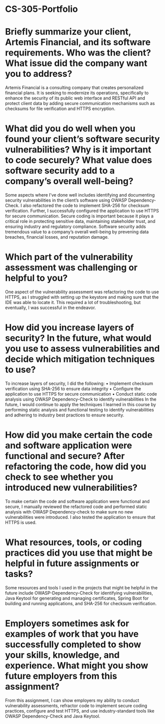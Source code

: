 # CS-305-Portfolio
# Briefly summarize your client, Artemis Financial, and its software requirements. Who was the client? What issue did the company want you to address?
Artemis Financial is a consulting company that creates personalized financial plans. It is seeking to modernize its operations, specifically to enhance the security of its public web interface and RESTful API and protect client data by adding secure communication mechanisms such as checksums for file verification and HTTPS encryption. 

# What did you do well when you found your client’s software security vulnerabilities? Why is it important to code securely? What value does software security add to a company’s overall well-being?

Some aspects where I’ve done well includes identifying and documenting security vulnerabilities in the client’s software using OWASP Dependency-Check. I also refactored  the code to implement SHA-256 for checksum verification. Further, I successfully configured the application to use HTTPS for secure communication. 
Secure coding is important because it plays a critical role in protecting sensitive data, maintaining stakeholder trust, and ensuring industry and regulatory compliance. Software security adds tremendous value to a company’s overall well-being by prevening data breaches, financial losses, and reputation damage. 

# Which part of the vulnerability assessment was challenging or helpful to you?
One aspect of the vulnerability assessment was refactoring the code to use HTTPS, as I struggled with setting up the keystore and making sure that the IDE was able to locate it. This required a lot of troubleshooting, but eventually, I was successful in the endeavor. 

# How did you increase layers of security? In the future, what would you use to assess vulnerabilities and decide which mitigation techniques to use?
To increase layers of security, I did the following:
•	Implement checksum verification using SHA-256 to ensure data integrity 
•	Configure the application to use HTTPS for secure communication 
•	Conduct static code analysis using OWASP Dependency-Check to identify vulnerabilities 
In the future, I would continue to apply the techniques I learned in this course by performing static analysis and functional testing to identify vulnerabilities and adhering to industry best practices to ensure security. 

# How did you make certain the code and software application were functional and secure? After refactoring the code, how did you check to see whether you introduced new vulnerabilities?
To make certain the code and software application were functional and secure, I manually reviewed the refactored code and performed static analysis with OWASP Dependency-check to make sure no new vulnerabilities were introduced. I also tested the application to ensure that HTTPS is used.
# What resources, tools, or coding practices did you use that might be helpful in future assignments or tasks?
Some resources and tools I used in the projects that might be helpful in the future include OWASP-Dependency-Check for identifying vulnerabilities, Java Keytool for generating and managing certificates, Spring Boot for building and running applications, and SHA-256 for checksum verification. 

# Employers sometimes ask for examples of work that you have successfully completed to show your skills, knowledge, and experience. What might you show future employers from this assignment?
From this assignment, I can show employers my ability to conduct vulnerability assessments, refractor code to implement secure coding practices, configure and test HTTPS, and use industry-standard tools like OWASP Dependency-Check and Java Keytool. 
